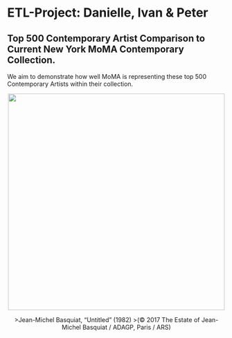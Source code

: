 # ETL-Project: Danielle, Ivan & Peter

## Top 500 Contemporary Artist Comparison to Current New York MoMA Contemporary Collection.<br/>

We aim to demonstrate how well MoMA is representing these top 500 Contemporary Artists within their collection.<br/>


<p align="center">
  <img src="https://hyperallergic.com/wp-content/uploads/2017/05/9761-lot-24.jpg" width="500" align="middle">
</p>

<p align="center">
  >Jean-Michel Basquiat, “Untitled” (1982)  
  >(© 2017 The Estate of Jean-Michel Basquiat / ADAGP, Paris / ARS)
</p>
